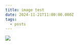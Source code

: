 ```yaml
---
title: image test
date: 2024-11-21T11:00:00.000Z
tags:
  - posts
---
```

![](/img/uploads/skjermbilde-2024-11-21-kl.-11.00.25.png)
